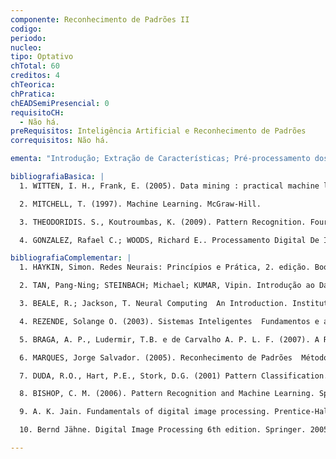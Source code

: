 ```yaml
---
componente: Reconhecimento de Padrões II
codigo:  
periodo: 
nucleo:
tipo: Optativo
chTotal: 60 
creditos: 4
chTeorica: 
chPratica: 
chEADSemiPresencial: 0
requisitoCH:
  - Não há.
preRequisitos: Inteligência Artificial e Reconhecimento de Padrões
correquisitos: Não há.

ementa: "Introdução; Extração de Características; Pré-processamento dos dados; Seleção de Características; Redução da dimensionalidade dos padrões; Algoritmos de Aprendizagem de Máquina; Reconhecimento de Imagens; Outras aplicações; Projeto."

bibliografiaBasica: |
  1. WITTEN, I. H., Frank, E. (2005). Data mining : practical machine learning tools and techniques. Second Edition. Elsevier.

  2. MITCHELL, T. (1997). Machine Learning. McGraw-Hill.

  3. THEODORIDIS. S., Koutroumbas, K. (2009). Pattern Recognition. Fourth Edition, Academic Press.

  4. GONZALEZ, Rafael C.; WOODS, Richard E.. Processamento Digital De Imagens(3 Ed). Pearson Education. 2010.

bibliografiaComplementar: |
  1. HAYKIN, Simon. Redes Neurais: Princípios e Prática, 2. edição. Bookman. 2001.

  2. TAN, Pang-Ning; STEINBACH; Michael; KUMAR, Vipin. Introdução ao Data Mining. Ciência Moderna. 2009.

  3. BEALE, R.; Jackson, T. Neural Computing  An Introduction. Institute of Physics Publishing. 1990.

  4. REZENDE, Solange O. (2003). Sistemas Inteligentes  Fundamentos e aplicações. Barueri, SP. Editora Manole. 2003.

  5. BRAGA, A. P., Ludermir, T.B. e de Carvalho A. P. L. F. (2007). A Redes Neurais Artificiais  Teoria e Aplicações. LTC.

  6. MARQUES, Jorge Salvador. (2005). Reconhecimento de Padrões  Métodos Estatísticos e Neurais. IST Press.

  7. DUDA, R.O., Hart, P.E., Stork, D.G. (2001) Pattern Classification. Second Edition. Wiley.

  8. BISHOP, C. M. (2006). Pattern Recognition and Machine Learning. Springer.

  9. A. K. Jain. Fundamentals of digital image processing. Prentice-Hall International Editions, Englewood Cliffs, NJ, 1989.

  10. Bernd Jähne. Digital Image Processing 6th edition. Springer. 2005.

---
```

